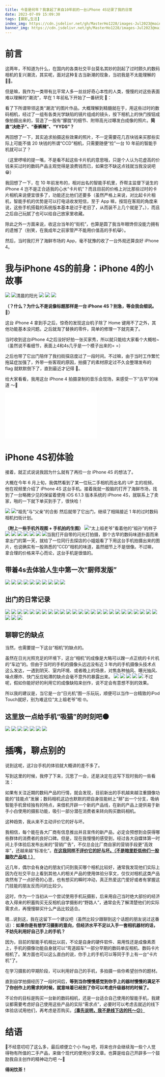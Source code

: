 ```yaml
---
title: 今昔是何年？我拿起了来自10年前的一台iPhone 4S记录了我的日常
date: 2023-07-09 15:09:30
tags: [摄影,生活]
index_img: https://cdn.jsdelivr.net/gh/MasterHo1228/images-Jul2023@main/20230624-DSCF6168.jpg 
banner_img: https://cdn.jsdelivr.net/gh/MasterHo1228/images-Jul2023@main/20230624-DSCF6168.jpg
---
```


# 前言
这两年，不知道为什么，在国内的各类社交平台莫名其妙的刮起了过时颇久的数码相机的复兴潮流，其实呢，面对这种复古当新潮的现象，当初我是不太能理解的 🤷‍♂️。

但是嘛，我作为一类带有比平常人多一丝丝好奇心本性的人类，慢慢的对这些表面难以理解的“潮流”，早在 1 年前私下开始了一番研究 🤔：

看了下所谓带领这类“潮流”的图片作品，大概理解到精髓就在于，用这些过时的数码相机，经过了一组有各类光学缺陷的镜片组成的镜头，按下相机上的快门按钮成像拍摄出来的，营造了一股有“朦胧”的细节、附带高光过曝发白成像的照片。**简直“决绝子”、“泰裤辣”、“YYDS”？**

再回想了一下，其实追求拍摄这些效果的照片，不一定需要花几百块钱来买那些实际上可能不值 20 块钱的所谓“CCD”相机，只需要随便“捡”一台 10 年前的智能手机就可以了？

（这里啰嗦的提一嘴，不是看不起这些卡片机的意思哦，只是个人认为花虚高的价钱来买过时的数码产品主观觉得是浪费钱而已，如果您不缺这点钱就当我没说吧 😁）

我回想了一下，在 10 年前发布的，相对出名的智能手机里，乔帮主监督下诞生的 iPhone 4 岂不是正合适我的心水“卡片机”？而且目前的价格上对比那些过时的卡片相机来说便宜很多了，功能还比他们还要多（虽然严格上来说，对比起卡片相机，智能手机的优势是可以打电话收发短信，至于 App 嘛，按现在客观的角度来说，这些手机搭载的系统版本基本是过于老旧了，从而装不上几个就是了。），而且之后自己玩腻了也可以给自己放家里收藏。

除此之外一方面来说，收这台当年的“街机”，也算是圆了我当年眼馋但没能力拥有的遗憾了（别笑，在我成年之前家管严不能用价值高的手机😹）。

然后，当时我打开了海鲜市场的 App，毫不犹豫的收了一台外观还算良好 iPhone 4。

# 我与iPhone 4S的前身：iPhone 4的小故事

![](https://cdn.jsdelivr.net/gh/MasterHo1228/images-Jul2023@main/20220731-DSCF9973.jpg)
![清晨的阳光](https://cdn.jsdelivr.net/gh/MasterHo1228/images-Jul2023@main/20220801-IMG_0092.jpg)
![](https://cdn.jsdelivr.net/gh/MasterHo1228/images-Jul2023@main/20220805-IMG_0102.jpg)
![](https://cdn.jsdelivr.net/gh/MasterHo1228/images-Jul2023@main/20220731-IMG_0086.jpg)
![](https://cdn.jsdelivr.net/gh/MasterHo1228/images-Jul2023@main/20220731-IMG_0079.jpg)

**（？什么？为什么不是说像标题那样是一台 iPhone 4S？别急，等会我会细说。🥸）**

这台 iPhone 4 拿到手之后，惊奇的发现这台机子除了 Home 键用不了之外，其他功能基本没问题。之后就淘了替换的零件，简单的修理一下就完美了。

当时收到这台iPhone 4之后没好好拍一张买家秀，所以就只能给大家看个大概啦~（虽然说不看细节，表面上4和4s几乎是一个模子出来的= =）

之后也带了它出门陪伴了我扫街探店度过了一段时间。不过嘛，由于当时工作繁忙拖延症加强了，外带一些客观的原因，拍摄了的素材原定过不久会整理发布的 flag 就默默倒下了，直到最近才记得 🤣。

给大家看看，我用这台 iPhone 4 拍摄录制的音乐会现场，来感受一下“古早”的味道 ～🌚

<iframe src="//player.bilibili.com/player.html?bvid=BV1W14y1o75r&page=1" scrolling="no" border="0" frameborder="no" framespacing="0" allowfullscreen="true"> </iframe>

# iPhone 4S初体验

接着，就正式说说我因为什么就有了再捡一台 iPhone 4S 的想法了。

大概在今年 6 月上旬，我偶然看到了某一位玩二手相机而出名的 UP 主的视频，他在视频里介绍了 iPhone 4S 这台手机。接着我就一股脑的打开了海鲜市场，找到了一台略微少见的保留着使用 iOS 6.1.3 版本系统的 iPhone 4S，就联系上了卖家，啪的一下就下单买到手了，很快哈！

![](https://cdn.jsdelivr.net/gh/MasterHo1228/images-Jul2023@main/20230611-DSCF5834.jpg)
![“祖先”与“父亲”的合影](https://cdn.jsdelivr.net/gh/MasterHo1228/images-Jul2023@main/20230611-DSCF5833.jpg)
然后就带了它出门，继续了相隔接近 1 年的过时数码相机扫街计划。

**（附上一些手机外观图 + 手机拍的生图）**
![“太上祖老爷”看着他的“祖孙”的样子](https://cdn.jsdelivr.net/gh/MasterHo1228/images-Jul2023@main/20230611-IMG_0005.jpg)
![](https://cdn.jsdelivr.net/gh/MasterHo1228/images-Jul2023@main/20230611-IMG_0006.jpg)
![](https://cdn.jsdelivr.net/gh/MasterHo1228/images-Jul2023@main/20230611-IMG_0020.jpg)
![](https://cdn.jsdelivr.net/gh/MasterHo1228/images-Jul2023@main/20230611-IMG_0015.jpg)
![](https://cdn.jsdelivr.net/gh/MasterHo1228/images-Jul2023@main/20230611-IMG_0012.jpg)
![](https://cdn.jsdelivr.net/gh/MasterHo1228/images-Jul2023@main/20230611-IMG_0008.jpg)
![](https://cdn.jsdelivr.net/gh/MasterHo1228/images-Jul2023@main/20230611-IMG_0016.jpg)
![当我打开自带的闪光灯拍摄，那个古早的数码味道扑面而来](https://cdn.jsdelivr.net/gh/MasterHo1228/images-Jul2023@main/20230611-IMG_0018.jpg)
拿出门的第一天，就给了一位同行去探店的小姐姐看了下用这台手机拍摄出来的图片，也说确实有一股熟悉的“CCD”相机的味道，虽然细节上不是很像。不过嘛，拿合理的价格来平心而论，这台手机是很值的。

## 带着4s去体验人生中第一次“厨师发版”
![](https://cdn.jsdelivr.net/gh/MasterHo1228/images-Jul2023@main/20230611-IMG_0021.jpg)
![](https://cdn.jsdelivr.net/gh/MasterHo1228/images-Jul2023@main/20230611-IMG_0026.jpg)
![](https://cdn.jsdelivr.net/gh/MasterHo1228/images-Jul2023@main/20230611-IMG_0027.jpg)
![](https://cdn.jsdelivr.net/gh/MasterHo1228/images-Jul2023@main/20230611-IMG_0025.jpg)
![](https://cdn.jsdelivr.net/gh/MasterHo1228/images-Jul2023@main/20230611-IMG_0028.jpg)
![](https://cdn.jsdelivr.net/gh/MasterHo1228/images-Jul2023@main/20230611-IMG_0029.jpg)
![](https://cdn.jsdelivr.net/gh/MasterHo1228/images-Jul2023@main/20230611-IMG_0030.jpg)
![](https://cdn.jsdelivr.net/gh/MasterHo1228/images-Jul2023@main/20230611-IMG_0032.jpg)
![](https://cdn.jsdelivr.net/gh/MasterHo1228/images-Jul2023@main/20230611-IMG_0024.jpg)
![](https://cdn.jsdelivr.net/gh/MasterHo1228/images-Jul2023@main/20230611-IMG_0034.jpg)

## 出门的日常记录
![](https://cdn.jsdelivr.net/gh/MasterHo1228/images-Jul2023@main/20230706-DSCF6226.jpg)
![](https://cdn.jsdelivr.net/gh/MasterHo1228/images-Jul2023@main/20230701-DSCF6183.jpg)
![](https://cdn.jsdelivr.net/gh/MasterHo1228/images-Jul2023@main/20230622-IMG_0075.jpg)
![](https://cdn.jsdelivr.net/gh/MasterHo1228/images-Jul2023@main/20230624-IMG_0084.jpg)
![](https://cdn.jsdelivr.net/gh/MasterHo1228/images-Jul2023@main/20230624-IMG_0083.jpg)
![](https://cdn.jsdelivr.net/gh/MasterHo1228/images-Jul2023@main/20230624-IMG_0085.jpg)
![](https://cdn.jsdelivr.net/gh/MasterHo1228/images-Jul2023@main/20230629-IMG_0144.jpg)
![](https://cdn.jsdelivr.net/gh/MasterHo1228/images-Jul2023@main/20230629-IMG_0156.jpg)
![](https://cdn.jsdelivr.net/gh/MasterHo1228/images-Jul2023@main/20230629-IMG_0155.jpg)
![](https://cdn.jsdelivr.net/gh/MasterHo1228/images-Jul2023@main/20230629-IMG_0142.jpg)
![](https://cdn.jsdelivr.net/gh/MasterHo1228/images-Jul2023@main/20230629-IMG_0139.jpg)
![](https://cdn.jsdelivr.net/gh/MasterHo1228/images-Jul2023@main/20230629-IMG_0136.jpg)
![](https://cdn.jsdelivr.net/gh/MasterHo1228/images-Jul2023@main/20230629-IMG_0133.jpg)
![](https://cdn.jsdelivr.net/gh/MasterHo1228/images-Jul2023@main/20230629-IMG_0132.jpg)
![](https://cdn.jsdelivr.net/gh/MasterHo1228/images-Jul2023@main/20230629-IMG_0130.jpg)
![](https://cdn.jsdelivr.net/gh/MasterHo1228/images-Jul2023@main/20230629-IMG_0123.jpg)
![](https://cdn.jsdelivr.net/gh/MasterHo1228/images-Jul2023@main/20230629-IMG_0119.jpg)
![](https://cdn.jsdelivr.net/gh/MasterHo1228/images-Jul2023@main/20230629-IMG_0109.jpg)
![](https://cdn.jsdelivr.net/gh/MasterHo1228/images-Jul2023@main/20230629-IMG_0110.jpg)
![](https://cdn.jsdelivr.net/gh/MasterHo1228/images-Jul2023@main/20230701-IMG_0164.jpg)
![](https://cdn.jsdelivr.net/gh/MasterHo1228/images-Jul2023@main/20230701-IMG_0174.jpg)
![](https://cdn.jsdelivr.net/gh/MasterHo1228/images-Jul2023@main/20230706-IMG_0187.jpg)
![](https://cdn.jsdelivr.net/gh/MasterHo1228/images-Jul2023@main/20230706-IMG_0188.jpg)
![](https://cdn.jsdelivr.net/gh/MasterHo1228/images-Jul2023@main/20230701-IMG_0178.jpg)
![](https://cdn.jsdelivr.net/gh/MasterHo1228/images-Jul2023@main/20230706-IMG_0191.jpg)
![](https://cdn.jsdelivr.net/gh/MasterHo1228/images-Jul2023@main/20230706-IMG_0193.jpg)
![](https://cdn.jsdelivr.net/gh/MasterHo1228/images-Jul2023@main/20230706-IMG_0194.jpg)
![](https://cdn.jsdelivr.net/gh/MasterHo1228/images-Jul2023@main/20230706-IMG_0195.jpg)

## 聊聊它的缺点
当然，也需要提一下这台“相机”的缺点的。

虽然在日光光照充足的环境下，这台“相机”的成像是大略可以蹭一点正统的卡片机的“车边”的。但由于当时的手机的摄像头远远没有近 3 年内的手机摄像头技术点这么发达，一遇到阴天、室内环境、或者晚上的场景，对焦各种抽风、曝光抽风、噪点爆炸、快门反应粘滞的缺点会毫不意外的暴露出来。
![](https://cdn.jsdelivr.net/gh/MasterHo1228/images-Jul2023@main/20230622-IMG_0076.jpg)
![](https://cdn.jsdelivr.net/gh/MasterHo1228/images-Jul2023@main/20230624-IMG_0077.jpg)
![](https://cdn.jsdelivr.net/gh/MasterHo1228/images-Jul2023@main/20230625-IMG_0104.jpg)
![](https://cdn.jsdelivr.net/gh/MasterHo1228/images-Jul2023@main/20230625-IMG_0102.jpg)
![](https://cdn.jsdelivr.net/gh/MasterHo1228/images-Jul2023@main/20230629-IMG_0158.jpg)
不过呢，假如你能好好的利用它的成像缺陷来创作，说不定会有意想不到的效果。

所以我的建议是，当它是一台“日光机”图一乐玩玩，顺便可以当作一台精致的iPod Touch就好，别为难这位“太上祖老爷”啦 🤓。

## 这里放一点给手机“吸猫”的时刻吧🌑
‍![](https://cdn.jsdelivr.net/gh/MasterHo1228/images-Jul2023@main/20230620-IMG_0055.jpg)
![](https://cdn.jsdelivr.net/gh/MasterHo1228/images-Jul2023@main/20230620-IMG_0072.jpg)
![](https://cdn.jsdelivr.net/gh/MasterHo1228/images-Jul2023@main/20230620-IMG_0056.jpg)
![](https://cdn.jsdelivr.net/gh/MasterHo1228/images-Jul2023@main/20230620-IMG_0062.jpg)
![](https://cdn.jsdelivr.net/gh/MasterHo1228/images-Jul2023@main/20230701-IMG_0179.jpg)
![](https://cdn.jsdelivr.net/gh/MasterHo1228/images-Jul2023@main/20230701-IMG_0181.jpg)
![](https://cdn.jsdelivr.net/gh/MasterHo1228/images-Jul2023@main/20230701-IMG_0175.jpg)

# 插嘴，聊点别的

说到这呢，这2台手机的体验就大概讲的差不多了。

写到这里的时候，我停了下来，沉思了一会，还是决定在这写下现时我的一些看法：

如果有关注近期的数码产品的行情，就会发现，目前新出的手机越来越注重摄像功能的“技能点”发展；数码相机这边也默默的把自身技能树上"掰"出一个分支，吸纳智能手机曾经独有的特点，来借机开辟一个新的产品线，在新的产品上提供易于新手小白使用的摄影功能，吸引一部分潜在消费者来转向购买数码相机。

这种趋势，我从来不主动评价它的好与坏。

我相信，每个能在各大厂商有信息推出并且宣传的新产品，必定会预想到会获得哪些群体的消费者的良好口碑。但是，现在我慢慢的感受到，经过各大自媒体第一时间上手体验后发布出来的“营销广告”，不仅总会比厂商自家的营销手段更“高效率”，还越来越“标准化”。**<u>在这我同样不评价它的好与坏。（不是暗里贬低他们一股脑吹产品哈！）</u>**

近几年，偶尔会有身边的朋友们问到我买哪个相机比较好，通常我发现他们实际上因为在社交平台上看到其他人的相关产品的使用体验分享文，仅仅对相机这类产品突然有了一点好奇的心思，也有想买的瞬时冲动，真正热爱这门爱好或者有掌握这门技能的朋友反而问的比较少。

这时，作为一个当初从一个尝试使用手机玩摄影，后来用自己当时绝大部份的经济收入得来的积蓄购买无反相机自学摄影的“野路人”，通常会先了解清楚他们的实际需求点，再慢慢聊买什么产品比较适合。

嗯...说到这，我在这留下一个建议吧（虽然比较少跟聊到这个话题的朋友说过这番话）：**如果你是有想学习摄影的意向，但经济水平不足以入手一套相机器材的话，不妨先利用好自己手上的手机？**

因为，目前的智能手机相比以前，不论是自身的硬件软件、易用性还是成像素质上，手机的摄像功能自身就可以“弯道超车”一部分早期的数码单反相机、数码卡片相机了。某方面也可以这么直白的说，你手上的手机可以等同于手上有一台“卡片机”了。

在学习摄影的早期阶段，可以利用好自己的手机，多拍摄一些你希望创作的题材。

直到自学拍摄经历了一段时间后，**等到当你慢慢感觉到你手上的器材慢慢的满足不了你创作上的需求的时候，就意味着已经到了你可以考虑升级器材的时候了。**

不论你的目标是购买一台新的数码相机，还是一台适合自己使用的智能手机，我建议都需要考虑好自己使用这些产品的实际“需求点”，必要时可以考虑去就近的线下体验店试用他们，再考虑是否购买。**<u>（事先说明，我不是线下店的托～😕）</u>**

# 结语
🤣不经意叨叨了这么多，最后顺便立个小 flag 吧，将来也许会继续淘一些个人觉得物有所值的二手产品，来做个现代的使用分享文章。也算是给自己开辟多一个鼓励我自主创作的精神动力吧 ～🤗

**得闲饮茶！**